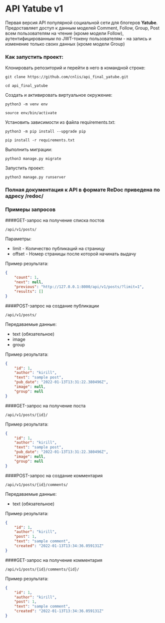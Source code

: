 # API Yatube v1

Первая версия API популярной социальной сети для блогеров **Yatube**. 
Предоставляет доступ к данным моделей Comment, Follow, Group, Post всем 
пользователям на чтение (кроме модели Follow), аутентифицированным по 
JWT-токену пользователям - на запись и изменение только своих данных 
(кроме модели Group)

### Как запустить проект:

Клонировать репозиторий и перейти в него в командной строке:

```
git clone https://github.com/cnlis/api_final_yatube.git
```

```
cd api_final_yatube
```

Cоздать и активировать виртуальное окружение:

```
python3 -m venv env
```

```
source env/bin/activate
```

Установить зависимости из файла requirements.txt:

```
python3 -m pip install --upgrade pip
```

```
pip install -r requirements.txt
```

Выполнить миграции:

```
python3 manage.py migrate
```

Запустить проект:

```
python3 manage.py runserver
```

### Полная документация к API в формате ReDoc приведена по адресу /redoc/

### Примеры запросов

####GET-запрос на получение списка постов
```url
/api/v1/posts/
```
Параметры:
- limit - Количество публикаций на страницу
- offset - Номер страницы после которой начинать выдачу

Пример результата:
```json
{
    "count": 1,
    "next": null,
    "previous": "http://127.0.0.1:8000/api/v1/posts/?limit=1",
    "results": []
}
```

####POST-запрос на создание публикации
```url
/api/v1/posts/
```
Передаваемые данные:
- text (обязательное)
- image
- group

Пример результата:
```json
{
    "id": 1,
    "author": "kirill",
    "text": "sample post",
    "pub_date": "2022-01-13T13:31:22.380496Z",
    "image": null,
    "group": null
}
```

####GET-запрос на получение поста
```url
/api/v1/posts/{id}/
```

Пример результата:
```json
{
    "id": 1,
    "author": "kirill",
    "text": "sample post",
    "pub_date": "2022-01-13T13:31:22.380496Z",
    "image": null,
    "group": null
}
```

####POST-запрос на создание комментария
```url
/api/v1/posts/{id}/comments/
```

Передаваемые данные:
- text (обязательное)

Пример результата:
```json
{
    "id": 1,
    "author": "kirill",
    "post": 1,
    "text": "sample comment",
    "created": "2022-01-13T13:34:36.059131Z"
}
```

####GET-запрос на получение комментария
```url
/api/v1/posts/{id}/comments/{id}/
```

Пример результата:
```json
{
    "id": 1,
    "author": "kirill",
    "post": 1,
    "text": "sample comment",
    "created": "2022-01-13T13:34:36.059131Z"
}
```
